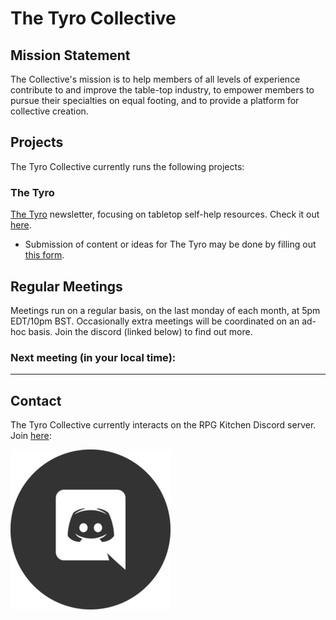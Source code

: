 # The Tyro Collective

## Mission Statement

The Collective's mission is to help members of all levels of experience contribute to and improve the table-top industry, to empower members to pursue their specialties on equal footing, and to provide a platform for collective creation.

## Projects

The Tyro Collective currently runs the following projects:

### The Tyro

[The Tyro](http://newsletter.tyro.group) newsletter, focusing on tabletop self-help resources. Check it out [here](http://newsletter.tyro.group).

- Submission of content or ideas for The Tyro may be done by filling out [this form](https://forms.gle/PZTjnyLAnymbJr9c7).

## Regular Meetings

Meetings run on a regular basis, on the last monday of each month, at 5pm EDT/10pm BST. Occasionally extra meetings will be coordinated on an ad-hoc basis. Join the discord (linked below) to find out more.

### Next meeting (in your local time):

<script>

function lastMondayOfMonth() {
  let d = new Date();
  d.setDate(d.getDate() - (d.getDay() + 6) % 7);
  d.setHours(17);
  d.setMinutes(0);
  d.setSeconds(0);

  // might be past it already
  var now = new Date();
  if(d < now) 
  {
    d.setMonth(d.getMonth()+1);
    d.setDate(d.getDate() - (d.getDay() + 6) % 7);
  }

  return d;
}

var d = lastMondayOfMonth();
var options = { dateStyle: "long", timeStyle: "long" };
document.getElementById("next-meeting-in-your-local-time").appendChild(document.createTextNode(" " + d.toLocaleString([], options)));
</script>

---

## Contact

The Tyro Collective currently interacts on the RPG Kitchen Discord server. Join [here](https://discord.gg/sStDEP62h4):

[![Discord Invite Link](./discord-icon.png)](https://discord.gg/sStDEP62h4)

